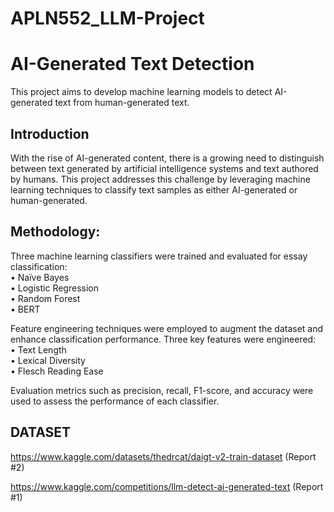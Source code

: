 # APLN552_LLM-Project

# AI-Generated Text Detection  

This project aims to develop machine learning models to detect AI-generated text from human-generated text.  

## Introduction  

With the rise of AI-generated content, there is a growing need to distinguish between text generated by artificial intelligence systems and text authored by humans. This project addresses this challenge by leveraging machine learning techniques to classify text samples as either AI-generated or human-generated.  

## Methodology:  

Three machine learning classifiers were trained and evaluated for essay classification:  
• Naïve Bayes  
• Logistic Regression  
• Random Forest  
• BERT  


Feature engineering techniques were employed to augment the dataset and enhance classification performance. Three key features were engineered:  
• Text Length  
• Lexical Diversity  
• Flesch Reading Ease  


Evaluation metrics such as precision, recall, F1-score, and accuracy were used to assess the performance of each classifier.  

## DATASET  

https://www.kaggle.com/datasets/thedrcat/daigt-v2-train-dataset     (Report #2)

https://www.kaggle.com/competitions/llm-detect-ai-generated-text    (Report #1)  
